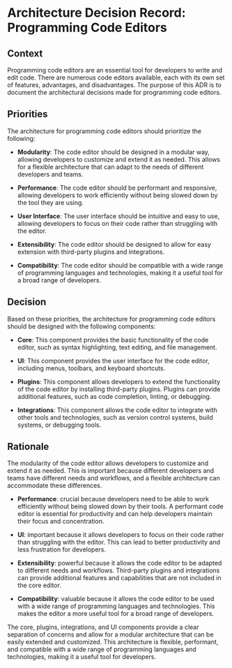 # Architecture Decision Record: Programming Code Editors

## Context

Programming code editors are an essential tool for developers to write and edit code. There are numerous code editors available, each with its own set of features, advantages, and disadvantages. The purpose of this ADR is to document the architectural decisions made for programming code editors.

## Priorities

The architecture for programming code editors should prioritize the following:

* **Modularity**: The code editor should be designed in a modular way, allowing developers to customize and extend it as needed. This allows for a flexible architecture that can adapt to the needs of different developers and teams.

* **Performance**: The code editor should be performant and responsive, allowing developers to work efficiently without being slowed down by the tool they are using.

* **User Interface**: The user interface should be intuitive and easy to use, allowing developers to focus on their code rather than struggling with the editor.

* **Extensibility**: The code editor should be designed to allow for easy extension with third-party plugins and integrations.

* **Compatibility**: The code editor should be compatible with a wide range of programming languages and technologies, making it a useful tool for a broad range of developers.

## Decision

Based on these priorities, the architecture for programming code editors should be designed with the following components:

* **Core**: This component provides the basic functionality of the code editor, such as syntax highlighting, text editing, and file management.

* **UI**: This component provides the user interface for the code editor, including menus, toolbars, and keyboard shortcuts.

* **Plugins**: This component allows developers to extend the functionality of the code editor by installing third-party plugins. Plugins can provide additional features, such as code completion, linting, or debugging.

* **Integrations**: This component allows the code editor to integrate with other tools and technologies, such as version control systems, build systems, or debugging tools.

## Rationale

The modularity of the code editor allows developers to customize and extend it as needed. This is important because different developers and teams have different needs and workflows, and a flexible architecture can accommodate these differences.

* **Performance**: crucial because developers need to be able to work efficiently without being slowed down by their tools. A performant code editor is essential for productivity and can help developers maintain their focus and concentration.

* **UI**: important because it allows developers to focus on their code rather than struggling with the editor. This can lead to better productivity and less frustration for developers.

* **Extensibility**: powerful because it allows the code editor to be adapted to different needs and workflows. Third-party plugins and integrations can provide additional features and capabilities that are not included in the core editor.

* **Compatibility**: valuable because it allows the code editor to be used with a wide range of programming languages and technologies. This makes the editor a more useful tool for a broad range of developers.

The core, plugins, integrations, and UI components provide a clear separation of concerns and allow for a modular architecture that can be easily extended and customized. This architecture is flexible, performant, and compatible with a wide range of programming languages and technologies, making it a useful tool for developers.